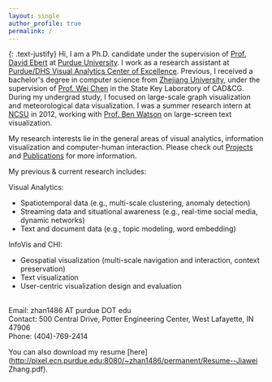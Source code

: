 ```yaml
---
layout: single
author_profile: true
permalink: /
---
```


{: .text-justify}
Hi, I am a Ph.D. candidate under the supervision of [Prof. David Ebert](https://engineering.purdue.edu/~ebertd) at [Purdue University](http://www.purdue.edu/). I work as a research assistant at [Purdue/DHS Visual Analytics Center of Excellence](https://www.purdue.edu/discoverypark/vaccine/).
Previous, I received a bachelor's degree in computer science from [Zhejiang University](http://www.zju.edu.cn/), under the supervision of [Prof. Wei Chen](http://www.cad.zju.edu.cn/home/chenwei/) in the State Key Laboratory of CAD&amp;CG. During my undergrad study, I focused on large-scale graph visualization and meteorological data visualization. I was a summer research intern at [NCSU](https://www.ncsu.edu/) in 2012, working with [Prof. Ben Watson](https://www.csc.ncsu.edu/people/bwatson) on large-screen text visualization.

My research interests lie in the general areas of visual analytics, information visualization and computer-human interaction.
Please check out [Projects](/projects.html) and [Publications](/publications.html) for more information. <br>

My previous &amp; current research includes:

Visual Analytics:
<ul>
<li>Spatiotemporal data (e.g., multi-scale clustering, anomaly detection)</li>
<li>Streaming data and situational awareness (e.g., real-time social media, dynamic networks)</li>
<li>Text and document data (e.g., topic modeling, word embedding)</li>
</ul>

InfoVis and CHI:
<ul>
<li>Geospatial visualization (multi-scale navigation and interaction, context preservation)</li>
<li>Text visualization</li>
<li>User-centric visualization design and evaluation</li>
</ul>

<br>
Email: zhan1486 AT purdue DOT edu <br>
Contact: 500 Central Drive, Potter Engineering Center, West Lafayette, IN 47906 <br>
Phone: (404)-769-2414

You can also download my resume [here](http://pixel.ecn.purdue.edu:8080/~zhan1486/permanent/Resume--Jiawei Zhang.pdf).